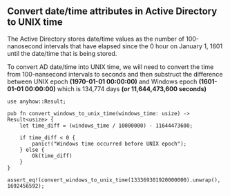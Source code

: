 ## Convert date/time attributes in Active Directory to UNIX time

The Active Directory stores date/time values as the number of 100-nanosecond intervals that have elapsed since the 0 hour on January 1, 1601 until the date/time that is being stored.

To convert AD date/time into UNIX time, we will need to convert the time from 100-nansecond intervals to seconds and then substruct the difference between UNIX epoch __(1970-01-01 00:00:00)__ and Windows epoch __(1601-01-01 00:00:00)__ which is 134,774 days __(or 11,644,473,600 seconds)__

```rust,edition2021
use anyhow::Result;

pub fn convert_windows_to_unix_time(windows_time: usize) -> Result<usize> {
    let time_diff = (windows_time / 10000000) - 11644473600;

    if time_diff < 0 {
        panic!("Windows time occurred before UNIX epoch");
    } else {
        Ok(time_diff)
    }
}

assert_eq!(convert_windows_to_unix_time(133369301920000000).unwrap(), 1692456592);

```